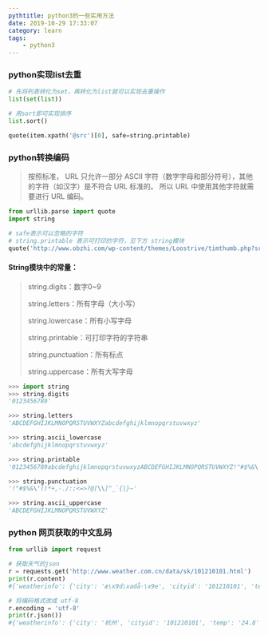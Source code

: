 ```yaml
---
pythtitle: python3的一些实用方法
date: 2019-10-29 17:33:07
category: learn
tags:
    - python3
---
```


### python实现list去重

```python
# 先将列表转化为set，再转化为list就可以实现去重操作
list(set(list))  

# 用sort即可实现排序
list.sort()   
```



```python
quote(item.xpath('@src')[0], safe=string.printable)
```



### python转换编码

>  按照标准， URL 只允许一部分 ASCII 字符（数字字母和部分符号），其他的字符（如汉字）是不符合 URL 标准的。
> 所以 URL 中使用其他字符就需要进行 URL 编码。 

```python
from urllib.parse import quote
import string

# safe表示可以忽略的字符
# string.printable 表示可打印的字符，见下方 string模块
quote('http://www.obzhi.com/wp-content/themes/Loostrive/timthumb.php?src=http://www.obzhi.com/wp-content/uploads/2019/10/eveoline.jpg&h=200&w=300&zc=1'), safe=string.printable)
```



#### String模块中的常量：

> string.digits：数字0~9
>
> string.letters：所有字母（大小写）
>
> string.lowercase：所有小写字母
>
> string.printable：可打印字符的字符串
>
> string.punctuation：所有标点
>
> string.uppercase：所有大写字母



```python
>>> import string  
>>> string.digits  
'0123456789'  

>>> string.letters  
'ABCDEFGHIJKLMNOPQRSTUVWXYZabcdefghijklmnopqrstuvwxyz'  

>>> string.ascii_lowercase  
'abcdefghijklmnopqrstuvwxyz'  

>>> string.printable  
'0123456789abcdefghijklmnopqrstuvwxyzABCDEFGHIJKLMNOPQRSTUVWXYZ!"#$%&\'()*+,-./:;<=>?@[\\]^_`{|}~ \t\n\r\x0b\x0c'  

>>> string.punctuation  
'!"#$%&\'()*+,-./:;<=>?@[\\]^_`{|}~'  

>>> string.ascii_uppercase  
'ABCDEFGHIJKLMNOPQRSTUVWXYZ'  
```





### python 网页获取的中文乱码

```python
from urllib import request

# 获取天气的json
r = requests.get('http://www.weather.com.cn/data/sk/101210101.html')
print(r.content) 
#{'weatherinfo': {'city': 'æ\x9d\xadå·\x9e', 'cityid': '101210101', 'temp': '24.8', 'WD': 'ä¸\x9cå\x8c\x97é£\x8e', 'WS': 'å°\x8fäº\x8e3çº§', 'SD': '81%', 'AP': '1000.3hPa', 'njd': 'æ\x9a\x82æ\x97\xa0å®\x9eå\x86µ', 'WSE': '<3', 'time': '17:50', 'sm': '2.1', 'isRadar': '1', 'Radar': 'JC_RADAR_AZ9571_JB'}}

# 将编码格式改成 utf-8
r.encoding = 'utf-8'
print(r.json())
#{'weatherinfo': {'city': '杭州', 'cityid': '101210101', 'temp': '24.8', 'WD': '东北风', 'WS': '小于3级', 'SD': '81%', 'AP': '1000.3hPa', 'njd': '暂无实况', 'WSE': '<3', 'time': '17:50', 'sm': '2.1', 'isRadar': '1', 'Radar': 'JC_RADAR_AZ9571_JB'}}

```



